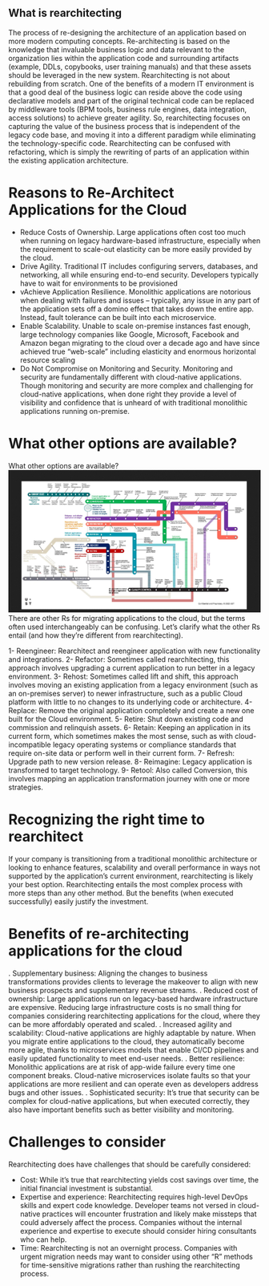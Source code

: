 ## What is rearchitecting

The process of re-designing the architecture of an application based on more modern computing concepts.  Re-architecting is based on the knowledge that invaluable business logic and data relevant to the organization lies within the application code and surrounding artifacts (example, DDLs, copybooks, user training manuals) and that these assets should be leveraged in the new system.  Rearchitecting is not about rebuilding from scratch. One of the benefits of a modern IT environment is that a good deal of the business logic can reside above the code using declarative models and part of the original technical code can be replaced by middleware tools (BPM tools, business rule engines, data integration, access solutions) to achieve greater agility. So, rearchitecting focuses on capturing the value of the business process that is independent of the legacy code base, and moving it into a different paradigm while eliminating the technology-specific code. 
Rearchitecting can be confused with refactoring, which is simply the rewriting of parts of an application within the existing application architecture.
# Reasons to Re-Architect Applications for the Cloud

- Reduce Costs of Ownership. Large applications often cost too much when running on legacy hardware-based infrastructure, especially when the requirement to scale-out elasticity can be more easily provided by the cloud.
- Drive Agility. Traditional IT includes configuring servers, databases, and networking, all while ensuring end-to-end security. Developers typically have to wait for environments to be provisioned
- vAchieve Application Resilience. Monolithic applications are notorious when dealing with failures and issues – typically, any issue in any part of the application sets off a domino effect that takes down the entire app. Instead, fault tolerance can be built into each microservice.
- Enable Scalability.  Unable to scale on-premise instances fast enough, large technology companies like Google, Microsoft, Facebook and Amazon began migrating to the cloud over a decade ago and have since achieved true “web-scale” including elasticity and enormous horizontal resource scaling
- Do Not Compromise on Monitoring and Security. Monitoring and security are fundamentally different with cloud-native applications. Though monitoring and security are more complex and challenging for cloud-native applications, when done right they provide a level of visibility and confidence that is unheard of with traditional monolithic applications running on-premise.

# What other options are available?
What other options are available?
 ![plot](re.png)
There are other Rs for migrating applications to the cloud, but the terms often used interchangeably can be confusing. Let’s clarify what the other Rs entail (and how they’re different from rearchitecting).
 
1- Reengineer: Rearchitect and reengineer application with new functionality and integrations.
2- Refactor: Sometimes called rearchitecting, this approach involves upgrading a current application to run better in a legacy environment.
3- Rehost: Sometimes called lift and shift, this approach involves moving an existing application from a legacy environment (such as an on-premises server) to newer infrastructure, such as a public Cloud platform with little to no changes to its underlying code or architecture.
4- Replace: Remove the original application completely and create a new one built for the Cloud environment.
5- Retire: Shut down existing code and commission and relinquish assets.
6- Retain: Keeping an application in its current form, which sometimes makes the most sense, such as with cloud-incompatible legacy operating systems or compliance standards that require on-site data or perform well in their current form.
7- Refresh: Upgrade path to new version release.
8- Reimagine: Legacy application is transformed to target technology.
9- Retool: Also called Conversion, this involves mapping an application transformation journey with one or more strategies.

# Recognizing the right time to rearchitect
If your company is transitioning from a traditional monolithic architecture or looking to enhance features, scalability and overall performance in ways not supported by the application’s current environment, rearchitecting is likely your best option.
Rearchitecting entails the most complex process with more steps than any other method. But the benefits (when executed successfully) easily justify the investment.

# Benefits of re-architecting applications for the cloud
. Supplementary business: Aligning the changes to business transformations provides clients to leverage the makeover to align with new business prospects and supplementary revenue streams.
. Reduced cost of ownership: Large applications run on legacy-based hardware infrastructure are expensive. Reducing large infrastructure costs is no small thing for companies considering rearchitecting applications for the cloud, where they can be more affordably operated and scaled.
. Increased agility and scalability: Cloud-native applications are highly adaptable by nature. When you migrate entire applications to the cloud, they automatically become more agile, thanks to microservices models that enable CI/CD pipelines and easily updated functionality to meet end-user needs.
. Better resilience: Monolithic applications are at risk of app-wide failure every time one component breaks. Cloud-native microservices isolate faults so that your applications are more resilient and can operate even as developers address bugs and other issues.
. Sophisticated security: It’s true that security can be complex for cloud-native applications, but when executed correctly, they also have important benefits such as better visibility and monitoring.

# Challenges to consider

Rearchitecting does have challenges that should be carefully considered:
- Cost: While it’s true that rearchitecting yields cost savings over time, the initial financial investment is substantial.
- Expertise and experience: Rearchitecting requires high-level DevOps skills and expert code knowledge. Developer teams not versed in cloud-native practices will encounter frustration and likely make missteps that could adversely affect the process. Companies without the internal experience and expertise to execute should consider hiring consultants who can help.
- Time: Rearchitecting is not an overnight process. Companies with urgent migration needs may want to consider using other “R” methods for time-sensitive migrations rather than rushing the rearchitecting process.



